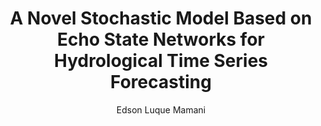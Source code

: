 ---
paperId: 7
author: Edson Luque Mamani
publicationauthor: Luque Mamani, E.
title: A Novel Stochastic Model Based on Echo State Networks for Hydrological Time Series Forecasting
pdf: --
poster: --
pitch: https://www.youtube.com/watch?v=UYF3e9zFFIE&list=PLFHvi5sdWF5X1SHRYMjy_PV5C576gxEDG&index=12&ab_channel=LatinXinAI
alt: --
type: Poster
topic: Deep Learning
subtopic: Stochastic
link: --
conference: neurips
year: 2021
tags: neurips-2021-np
location: Virtual
---